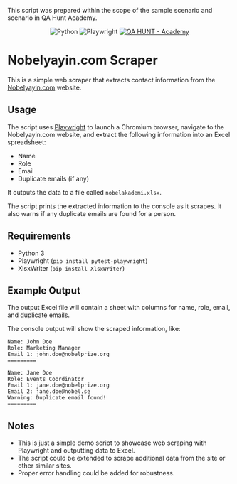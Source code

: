 This script was prepared within the scope of the sample scenario and scenario in QA Hunt Academy.

<div align="center">

![Python](https://img.shields.io/badge/python-3670A0?style=for-the-badge&logo=python&logoColor=ffdd54)
![Playwright](https://img.shields.io/badge/playwright-%23242526.svg?style=for-the-badge&logo=playwright&logoColor=%45ba4b)
[![QA HUNT - Academy](https://img.shields.io/badge/QA_HUNT-Academy-blue?style=for-the-badge)](https://)

</div>


# Nobelyayin.com Scraper

This is a simple web scraper that extracts contact information from the [Nobelyayin.com](https://www.nobelyayin.com/kurumsal/) website.

## Usage

The script uses [Playwright](https://playwright.dev/) to launch a Chromium browser, navigate to the Nobelyayin.com website, and extract the following information into an Excel spreadsheet:

- Name
- Role 
- Email
- Duplicate emails (if any)

It outputs the data to a file called `nobelakademi.xlsx`.

The script prints the extracted information to the console as it scrapes. It also warns if any duplicate emails are found for a person.

## Requirements

- Python 3
- Playwright (`pip install pytest-playwright`)
- XlsxWriter (`pip install XlsxWriter`)

## Example Output

The output Excel file will contain a sheet with columns for name, role, email, and duplicate emails.

The console output will show the scraped information, like:

```
Name: John Doe 
Role: Marketing Manager
Email 1: john.doe@nobelprize.org
=========

Name: Jane Doe
Role: Events Coordinator
Email 1: jane.doe@nobelprize.org
Email 2: jane.doe@nobel.se
Warning: Duplicate email found!
=========
```

## Notes

- This is just a simple demo script to showcase web scraping with Playwright and outputting data to Excel.
- The script could be extended to scrape additional data from the site or other similar sites.
- Proper error handling could be added for robustness.
